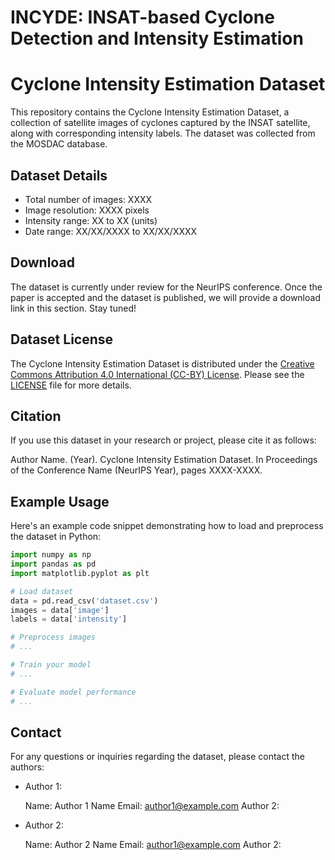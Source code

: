 # INCYDE: INSAT-based Cyclone Detection and Intensity Estimation


# Cyclone Intensity Estimation Dataset

This repository contains the Cyclone Intensity Estimation Dataset, a collection of satellite images of cyclones captured by the INSAT satellite, along with corresponding intensity labels. The dataset was collected from the MOSDAC database.

## Dataset Details

- Total number of images: XXXX
- Image resolution: XXXX pixels
- Intensity range: XX to XX (units)
- Date range: XX/XX/XXXX to XX/XX/XXXX

## Download

The dataset is currently under review for the NeurIPS conference. Once the paper is accepted and the dataset is published, we will provide a download link in this section. Stay tuned!

## Dataset License

The Cyclone Intensity Estimation Dataset is distributed under the [Creative Commons Attribution 4.0 International (CC-BY) License](https://creativecommons.org/licenses/by/4.0/). Please see the [LICENSE](LICENSE) file for more details.

## Citation

If you use this dataset in your research or project, please cite it as follows:

Author Name. (Year). Cyclone Intensity Estimation Dataset. In Proceedings of the Conference Name (NeurIPS Year), pages XXXX-XXXX.

## Example Usage

Here's an example code snippet demonstrating how to load and preprocess the dataset in Python:

```python
import numpy as np
import pandas as pd
import matplotlib.pyplot as plt

# Load dataset
data = pd.read_csv('dataset.csv')
images = data['image']
labels = data['intensity']

# Preprocess images
# ...

# Train your model
# ...

# Evaluate model performance
# ...
```

## Contact
For any questions or inquiries regarding the dataset, please contact the authors:

- Author 1:

  Name: Author 1 Name
  Email: author1@example.com
  Author 2:

- Author 2:

  Name: Author 2 Name
  Email: author1@example.com
  Author 2:
